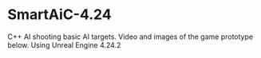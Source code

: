 # SmartAiC-4.24
C++ AI shooting basic AI targets. Video and images of the game prototype below. Using Unreal Engine 4.24.2
